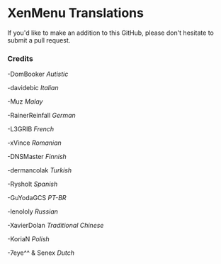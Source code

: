 # XenMenu Translations
If you'd like to make an addition to this GitHub, please don't hesitate to submit a pull request.

### Credits
-DomBooker *Autistic*

-davidebic *Italian*

-Muz *Malay*

-RainerReinfall *German*

-L3GRIB *French*

-xVince *Romanian*

-DNSMaster *Finnish*

-dermancolak *Turkish*

-Rysholt *Spanish*

-GuYodaGCS *PT-BR*

-lenololy *Russian*

-XavierDolan *Traditional Chinese*

-KoriaN *Polish*

-7eye^^ & Senex *Dutch*
